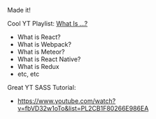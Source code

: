 Made it!


Cool YT Playlist: [What Is ...?](https://www.youtube.com/watch?v=0KlRgFEEz0g&list=PLLnpHn493BHHab0d86moNo8XL8vkN0P0s)
  * What is React?
  * What is Webpack?
  * What is Meteor?
  * What is React Native?
  * What is Redux
  * etc, etc

Great YT SASS Tutorial:
* https://www.youtube.com/watch?v=fbVD32w1oTo&list=PL2CB1F80266E986EA
